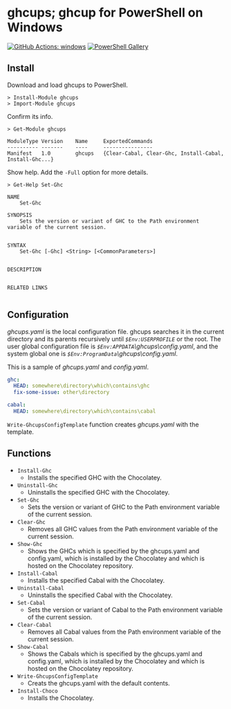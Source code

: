 # ghcups; ghcup for PowerShell on Windows

[![GitHub Actions: windows](https://github.com/kakkun61/ghcups/workflows/windows/badge.svg)](https://github.com/kakkun61/ghcups/actions?query=workflow%3Awindows) [![PowerShell Gallery](https://img.shields.io/powershellgallery/p/ghcups.svg)](https://www.powershellgallery.com/packages/ghcups/)

## Install

Download and load ghcups to PowerShell.

```
> Install-Module ghcups
> Import-Module ghcups
```

Confirm its info.

```
> Get-Module ghcups

ModuleType Version    Name     ExportedCommands
---------- -------    ----     ----------------
Manifest   1.0        ghcups   {Clear-Cabal, Clear-Ghc, Install-Cabal, Install-Ghc...}
```

Show help. Add the `-Full` option for more details.

```
> Get-Help Set-Ghc

NAME
    Set-Ghc

SYNOPSIS
    Sets the version or variant of GHC to the Path environment variable of the current session.


SYNTAX
    Set-Ghc [-Ghc] <String> [<CommonParameters>]


DESCRIPTION


RELATED LINKS


```

## Configuration

_ghcups.yaml_ is the local configuration file. ghcups searches it in the current directory and its parents recursively until _`$Env:USERPROFILE`_ or the root. The user global configuration file is _`$Env:APPDATA`\ghcups\config.yaml_, and the system global one is _`$Env:ProgramData`\ghcups\config.yaml_.

This is a sample of _ghcups.yaml_ and _config.yaml_.

```yaml
ghc:
  HEAD: somewhere\directory\which\contains\ghc
  fix-some-issue: other\directory

cabal:
  HEAD: somewhere\directory\which\contains\cabal
```

`Write-GhcupsConfigTemplate` function creates _ghcups.yaml_ with the template.

## Functions

- `Install-Ghc`
  - Installs the specified GHC with the Chocolatey.
- `Uninstall-Ghc`
  - Uninstalls the specified GHC with the Chocolatey.
- `Set-Ghc`
  - Sets the version or variant of GHC to the Path environment variable of the current session.
- `Clear-Ghc`
  - Removes all GHC values from the Path environment variable of the current session.
- `Show-Ghc`
  - Shows the GHCs which is specified by the ghcups.yaml and config.yaml, which is installed by the Chocolatey and which is hosted on the Chocolatey repository.
- `Install-Cabal`
  - Installs the specified Cabal with the Chocolatey.
- `Uninstall-Cabal`
  - Uninstalls the specified Cabal with the Chocolatey.
- `Set-Cabal`
  - Sets the version or variant of Cabal to the Path environment variable of the current session.
- `Clear-Cabal`
  - Removes all Cabal values from the Path environment variable of the current session.
- `Show-Cabal`
  - Shows the Cabals which is specified by the ghcups.yaml and config.yaml, which is installed by the Chocolatey and which is hosted on the Chocolatey repository.
- `Write-GhcupsConfigTemplate`
  - Creats the ghcups.yaml with the default contents.
- `Install-Choco`
  - Installs the Chocolatey.
